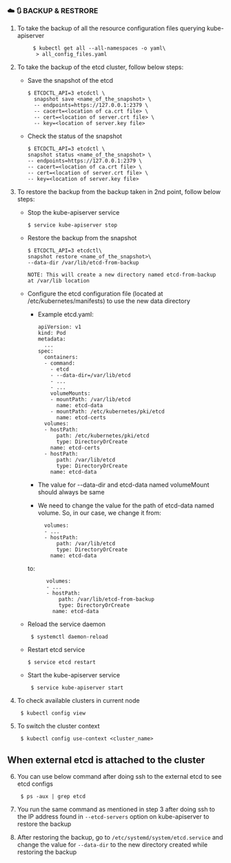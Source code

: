 ### :cloud: :arrows_clockwise: BACKUP & RESTRORE

1. To take the backup of all the resource configuration files querying kube-apiserver

            $ kubectl get all --all-namespaces -o yaml\
             > all_config_files.yaml

2. To take the backup of the etcd cluster, follow below steps:
    
    - Save the snapshot of the etcd
    
    
          $ ETCDCTL_API=3 etcdctl \
            snapshot save <name_of_the_snapshot> \
            -- endpoints=https://127.0.0.1:2379 \
            -- cacert=<location of ca.crt file> \
            -- cert=<location of server.crt file> \
            -- key=<location of server.key file>
    
    - Check the status of the snapshot

          $ ETCDCTL_API=3 etcdctl \ 
          snapshot status <name_of_the_snapshot> \
          -- endpoints=https://127.0.0.1:2379 \
          -- cacert=<location of ca.crt file> \
          -- cert=<location of server.crt file> \
          -- key=<location of server.key file>

3. To restore the backup from the backup taken in 2nd point, follow below steps:

    - Stop the kube-apiserver service
        
          $ service kube-apiserver stop
    
    - Restore the backup from the snapshot

          $ ETCDCTL_API=3 etcdctl\
          snapshot restore <name_of_the_snapshot>\
          --data-dir /var/lib/etcd-from-backup

          NOTE: This will create a new directory named etcd-from-backup at /var/lib location

    - Configure the etcd configuration file (located at /etc/kubernetes/manifests) to use the new data directory

        - Example etcd.yaml:

              apiVersion: v1
              kind: Pod
              metadata:
                ...
              spec:
                containers:
                - command:
                  - etcd
                  - --data-dir=/var/lib/etcd
                  - ...
                  - ...
                  volumeMounts:
                  - mountPath: /var/lib/etcd
                    name: etcd-data
                  - mountPath: /etc/kubernetes/pki/etcd
                    name: etcd-certs
                volumes:
                - hostPath:
                    path: /etc/kubernetes/pki/etcd
                    type: DirectoryOrCreate
                  name: etcd-certs
                - hostPath:
                    path: /var/lib/etcd
                    type: DirectoryOrCreate
                  name: etcd-data
        - The value for --data-dir and etcd-data named volumeMount should always be same
        - We need to change the value for the path of etcd-data named volume. So, in our case, we change it from:
                
                volumes:
                - ...
                - hostPath:
                    path: /var/lib/etcd
                    type: DirectoryOrCreate
                  name: etcd-data
        to:
         
                volumes:
                - ...
                - hostPath:
                    path: /var/lib/etcd-from-backup
                    type: DirectoryOrCreate
                  name: etcd-data

    - Reload the service daemon

           $ systemctl daemon-reload

    -  Restart etcd service

           $ service etcd restart

    - Start the kube-apiserver service

           $ service kube-apiserver start

4. To check available clusters in current node

        $ kubectl config view

5. To switch the cluster context

        $ kubectl config use-context <cluster_name>

## When external etcd is attached to the cluster

6. You can use below command after doing ssh to the external etcd to see etcd configs

        $ ps -aux | grep etcd

7. You run the same command as mentioned in step 3 after doing ssh to the IP address found in `--etcd-servers` option on kube-apiserver to restore the backup

8. After restoring the backup, go to `/etc/systemd/system/etcd.service` and change the value for `--data-dir` to the new directory created while restoring the backup